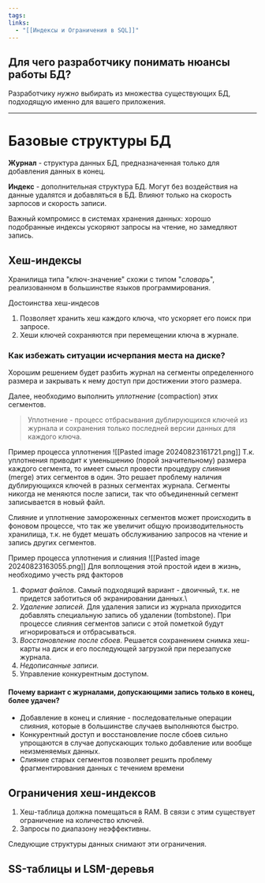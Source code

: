 ```yaml
---
tags: 
links:
  - "[[Индексы и Ограничения в SQL]]"
---
```

## Для чего разработчику понимать нюансы работы БД?

Разработчику *нужно* выбирать из множества существующих БД, подходящую именно для вашего приложения.

****

# Базовые структуры БД

**Журнал** - структура данных БД, предназначенная только для добавления данных в конец.

**Индекс** - дополнительная структура БД. Могут без воздействия на данные удалятся и добавляться в БД. Влияют только на скорость зарпосов и скорость записи.

Важный компромисс в системах хранения данных: хорошо подобранные индексы ускоряют запросы на чтение, но замедляют запись.

## Хеш-индексы

Хранилища типа "ключ-значение" схожи с типом "*словарь*", реализованном в большинстве языков программирования.

Достоинства хеш-индесов
1. Позволяет хранить хеш каждого ключа, что ускоряет его поиск при запросе.
2. Хеши ключей сохраняются при перемещении ключа в журнале.

### Как избежать ситуации исчерпания места на диске?

Хорошим решением будет разбить журнал на сегменты определенного размера и закрывать к нему доступ при достижении этого размера.

Далее, необходимо выполнить *уплотнение* (compaction) этих сегментов.

> Уплотнение - процесс отбрасывания дублирующихся ключей из журнала и сохранения только последней версии данных для каждого ключа.

Пример процесса уплотнения
![[Pasted image 20240823161721.png]]
Т.к. уплотнения приводит к уменьшению (порой значительному) размера каждого сегмента, то имеет смысл провести процедуру *слияния* (merge) этих сегментов в один. Это решает проблему наличия дублирующихся ключей в разных сегментах журнала.
Сегменты никогда не меняются после записи, так что объединенный сегмент записывается в новый файл.

Слияние и уплотнение замороженных сегментов может происходить в фоновом процессе, что так же увеличит общую производительность хранилища, т.к. не будет мешать обслуживанию запросов на чтение и запись других сегментов.

Пример процесса уплотнения и слияния
![[Pasted image 20240823163055.png]]
Для воплощения этой простой идеи в жизнь, необходимо учесть ряд факторов
1. *Формат файлов*. Самый подходящий вариант - двоичный, т.к. не придется заботиться об экранировании данных.\
2. *Удаление записей.* Для удаления записи из журнала приходится добавлять специальную запись об удалении (tombstone). При процессе слияния сегментов записи с этой пометкой будут игнорироваться и отбрасываться.
3. *Восстановление после сбоев*. Решается сохранением снимка хеш-карты на диск и его последующей загрузкой при перезапуске журнала.
4. *Недописанные записи.*
5. Управление конкурентным доступом.

#### Почему вариант с журналами, допускающими запись только в конец, более удачен?
- Добавление в конец и слияние - последовательные операции слияния, которые в большинстве случаев выполняются быстро.
- Конкурентный доступ и восстановление после сбоев сильно упрощаются в случае допускающих только добавление или вообще неизменяемых данных.
- Слияние старых сегментов позволяет решить проблему фрагментирования данных с течением времени

## Ограничения хеш-индексов
1. Хеш-таблица должна помещаться в RAM. В связи с этим существует ограничение на количество ключей.
2. Запросы по диапазону неэффективны.

Следующие структуры данных снимают эти ограничения.

## SS-таблицы и LSM-деревья
